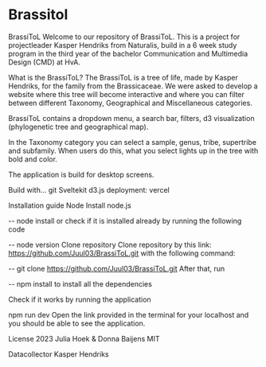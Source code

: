 # Brassitol

BrassiToL
Welcome to our repository of BrassiToL. This is a project for projectleader Kasper Hendriks from Naturalis, build in a 6 week study program in the third year of the bachelor Communication and Multimedia Design (CMD) at HvA.

What is the BrassiToL?
The BrassiToL is a tree of life, made by Kasper Hendriks, for the family from the Brassicaceae. We were asked to develop a website where this tree will become interactive and where you can filter between different Taxonomy, Geographical and Miscellaneous categories.

BrassiToL contains a dropdown menu, a search bar, filters, d3 visualization (phylogenetic tree and geographical map). 

In the Taxonomy category you can select a sample, genus, tribe, supertribe and subfamily. When users do this, what you select lights up in the tree with bold and color. 

The application is build for desktop screens. 

Build with...
git
Sveltekit
d3.js
deployment: vercel

Installation guide
Node
Install node.js

-- node install
or check if it is installed already by running the following code

-- node version
Clone repository
Clone repository by this link: https://github.com/Juul03/BrassiToL.git with the following command:

-- git clone https://github.com/Juul03/BrassiToL.git
After that, run

-- npm install
to install all the dependencies

Check if it works by running the application

npm run dev
Open the link provided in the terminal for your localhost and you should be able to see the application.

License
2023 Julia Hoek & Donna Baijens MIT

Datacollector
Kasper Hendriks
